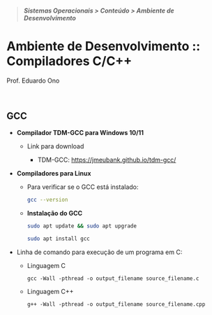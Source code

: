 > <h5>Sistemas Operacionais > Conteúdo > Ambiente de Desenvolvimento</h5>

# Ambiente de Desenvolvimento :: Compiladores C/C++

Prof. Eduardo Ono

<br>

## GCC

* __Compilador TDM-GCC para Windows 10/11__

  * Link para download

    * TDM-GCC: https://jmeubank.github.io/tdm-gcc/

* __Compiladores para Linux__

  * Para verificar se o GCC está instalado:

    ```bash
    gcc --version
    ```

  * __Instalação do GCC__

    ```bash
    sudo apt update && sudo apt upgrade
    ```

    ```bash
    sudo apt install gcc
    ```

* Linha de comando para execução de um programa em C:

  * Linguagem C

    `gcc -Wall -pthread -o output_filename source_filename.c`

  * Linguagem C++

    `g++ -Wall -pthread -o output_filename source_filename.cpp`

<br>
